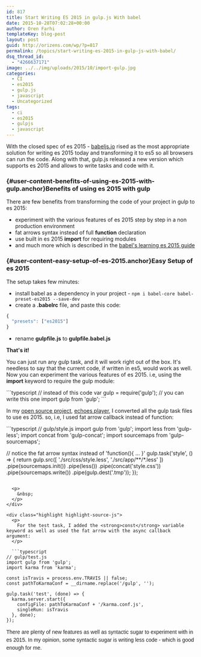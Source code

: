 ```yaml
---
id: 817
title: Start Writing ES 2015 in gulp.js With babel
date: 2015-10-28T07:02:28+00:00
author: Oren Farhi 
templateKey: blog-post
layout: post
guid: http://orizens.com/wp/?p=817
permalink: /topics/start-writing-es-2015-in-gulp-js-with-babel/
dsq_thread_id:
  - "4266637171"
image: ../../img/uploads/2015/10/import-gulp.jpg
categories:
  - CI
  - es2015
  - gulp.js
  - javascript
  - Uncategorized
tags:
  - ci
  - es2015
  - gulpjs
  - javascript
---
```

With the closed spec of es 2015 - <a href="http://babeljs.io" target="_blank">babeljs.io</a> rised as the most appropriate solution for writing es 2015 today and transforming it to es5 so all browsers can run the code. Along with that, gulp.js released a new version which supports es 2015 and allows to write tasks and code with it.<!--more-->

### [](https://github.com/tikalk/tikal_jekyll_website/blob/6d4ea9bfc31332767f752f972c71523954a39a33/_posts/2015-10-27-how-to-write-es-2015-for-gulp-js-today-with-babel.md#benefits-of-using-es-2015-with-gulp){#user-content-benefits-of-using-es-2015-with-gulp.anchor}Benefits of using es 2015 with gulp

There are few benefits from transforming the code of your project in gulp to es 2015:

  * experiment with the various features of es 2015 step by step in a non production environment
  * fat arrows syntax instead of full **function** declaration
  * use built in es 2015 **import** for requiring modules
  * and much more which is described in the <a href="https://babeljs.io/docs/learn-es2015/" target="_blank">babel's learning es 2015 guide</a>

### [](https://github.com/tikalk/tikal_jekyll_website/blob/6d4ea9bfc31332767f752f972c71523954a39a33/_posts/2015-10-27-how-to-write-es-2015-for-gulp-js-today-with-babel.md#easy-setup-of-es-2015){#user-content-easy-setup-of-es-2015.anchor}Easy Setup of es 2015

The setup takes few minutes:

  * install babel as a dependency in your project - `npm i babel-core babel-preset-es2015 --save-dev`
  * create a **.babelrc** file, and paste this code:

```typescript
{
  "presets": ["es2015"]
}
```

  * rename **gulpfile.js** to **gulpfile.babel.js**

**That's it!**

You can just run any gulp task, and it will work right out of the box. It's needless to say that the current code, if written in es5, would work as well. Now you can experiment the various features of es 2015. i.e, using the **import** keyword to require the gulp module:

<div class="highlight highlight-source-js">
  ```typescript
// instead of this code
var gulp = require('gulp');
// you can write this one
import gulp from 'gulp';
```
</div>

In my <a href="http://github.com/orizens/echoes" target="_blank">open source project</a>, <a href="http://echotu.be" target="_blank">echoes player</a>, I converted all the gulp task files to use es 2015. so, i.e, I used fat arrow callback instead of function:

<div class="highlight highlight-source-js">
  ```typescript
// gulp/style.js
import gulp from 'gulp';
import less from 'gulp-less';
import concat from 'gulp-concat';
import sourcemaps from 'gulp-sourcemaps';

// notice the fat arrow syntax instead of 'function(){ ... }'
gulp.task('style', () => {
  return gulp.src([
      './src/css/style.less',
      './src/app/**/*.less'
    ])
    .pipe(sourcemaps.init())
    .pipe(less())
    .pipe(concat('style.css'))
    .pipe(sourcemaps.write())
    .pipe(gulp.dest('.tmp'));
});
```
  
  <p>
    &nbsp;
  </p>
</div>

<div class="highlight highlight-source-js">
  <p>
    For the test task, I added the <strong>const</strong> variable keyword as well as used the fat arrow with the async callback argument:
  </p>
  
  ```typescript
// gulp/test.js
import gulp from 'gulp';
import karma from 'karma';

const isTravis = process.env.TRAVIS || false;
const pathToKarmaConf = __dirname.replace('/gulp', '');

gulp.task('test', (done) => {
  karma.server.start({
    configFile: pathToKarmaConf + '/karma.conf.js',
    singleRun: isTravis
  }, done);
});
```
  
  <p>
    <span style="font-family: Raleway, Arial, Helvetica, sans-serif; font-size: 1em; line-height: 1.5; background-color: #ffffff;">There are plenty of new features as well as syntactic sugar to experiment with in es 2015. In my opinion, some syntactic sugar is writing less code - which is good enough for me.</span>
  </p>
</div>